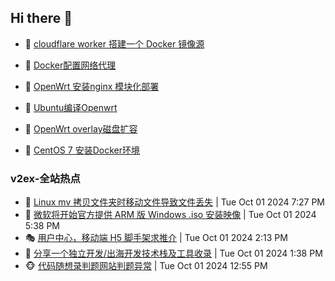 ## Hi there 👋

<!--
**dkyg666/dkyg666** is a ✨ _special_ ✨ repository because its `README.md` (this file) appears on your GitHub profile.

Here are some ideas to get you started:

- 🔭 I’m currently working on ...
- 🌱 I’m currently learning ...
- 👯 I’m looking to collaborate on ...
- 🤔 I’m looking for help with ...
- 💬 Ask me about ...
- 📫 How to reach me: ...
- 😄 Pronouns: ...
- ⚡ Fun fact: ...
-->

<!-- BLOG-POST-LIST:START -->
- 🦩 [cloudflare worker 搭建一个 Docker 镜像源](http://blog.1996099.xyz/archives/cloudflare-worker-da-jian-yi-ge-docker-jing-xiang-zhan) 

- 🚦 [Docker配置网络代理](http://blog.1996099.xyz/archives/dockerpei-zhi-wang-luo-dai-li) 

- 🫶 [OpenWrt 安装nginx 模块化部署](http://blog.1996099.xyz/archives/openwrt-an-zhuang-nginx-mo-kuai-hua-bu-shu) 

- 🦄 [Ubuntu编译Openwrt](http://blog.1996099.xyz/archives/ubuntuzi-bian-yi-openwrt) 

- 🐻 [OpenWrt overlay磁盘扩容](http://blog.1996099.xyz/archives/openwrt-overlay) 

- 🤖 [CentOS 7 安装Docker环境](http://blog.1996099.xyz/archives/centos-docker) 
<!-- BLOG-POST-LIST:END -->

### v2ex-全站热点
<!-- v2ex:START -->
- 🥸 [Linux mv 拷贝文件夹时移动文件导致文件丢失](https://www.v2ex.com/t/1077345#reply0) | Tue Oct 01 2024 7:27 PM
- 🤗 [微软将开始官方提供 ARM 版 Windows .iso 安装映像](https://www.v2ex.com/t/1077343#reply3) | Tue Oct 01 2024 5:38 PM
- 🎭 [用户中心，移动端 H5 脚手架求推介](https://www.v2ex.com/t/1077323#reply2) | Tue Oct 01 2024 2:13 PM
- 🥷 [分享一个独立开发/出海开发技术栈及工具收录](https://www.v2ex.com/t/1077314#reply2) | Tue Oct 01 2024 1:38 PM
- 🐵 [代码随想录判题网站判题异常](https://www.v2ex.com/t/1077310#reply6) | Tue Oct 01 2024 12:55 PM<!-- v2ex:END -->

